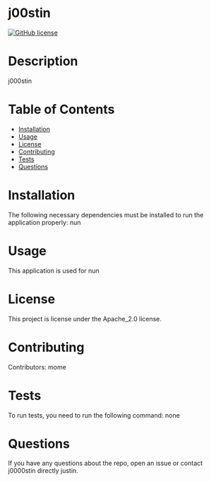 
# j00stin
[![GitHub license](https://img.shields.io/badge/Apache_2.0/-blue.svg)](https://github.com/j0000stin/j00stin)
# Description
j000stin
# Table of Contents 
* [Installation](#installation)
* [Usage](#usage)
* [License](#license)
* [Contributing](#contributing)
* [Tests](#tests)
* [Questions](#questions)
# Installation
The following necessary dependencies must be installed to run the application properly: nun
# Usage
​This application is used for nun
# License
This project is license under the Apache_2.0 license.
# Contributing
​Contributors: mome
# Tests
To run tests, you need to run the following command: none
# Questions
If you have any questions about the repo, open an issue or contact j0000stin directly justin.
